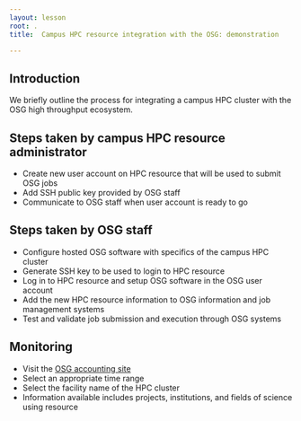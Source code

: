 ```yaml
---
layout: lesson
root: .
title:  Campus HPC resource integration with the OSG: demonstration

---
```



## Introduction

We briefly outline the process for integrating a campus HPC cluster with the OSG high throughput ecosystem.

## Steps taken by campus HPC resource administrator
   * Create new user account on HPC resource that will be used to submit OSG jobs
   * Add SSH public key provided by OSG staff
   * Communicate to OSG staff when user account is ready to go

## Steps taken by OSG staff
   * Configure hosted OSG software with specifics of the campus HPC cluster
   * Generate SSH key to be used to login to HPC resource
   * Log in to HPC resource and setup OSG software in the OSG user account
   * Add the new HPC resource information to OSG information and job management systems
   * Test and validate job submission and execution through OSG systems

## Monitoring
   * Visit the [OSG accounting site](https://gracc.opensciencegrid.org/dashboard/db/payload-jobs-summary?orgId=1)
   * Select an appropriate time range 
   * Select the facility name of the HPC cluster
   * Information available includes projects, institutions, and fields of science using resource

